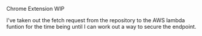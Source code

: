 Chrome Extension WIP

I've taken out the fetch request from the repository to the AWS lambda funtion for the time being until I can work out a way to secure the endpoint.
